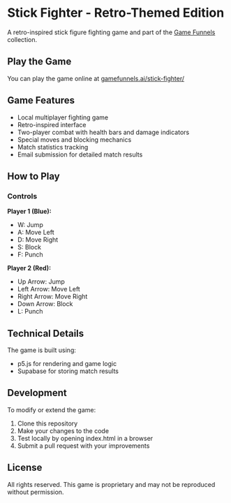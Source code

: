 # Stick Fighter - Retro-Themed Edition

A retro-inspired stick figure fighting game and part of the [Game Funnels](http://gamefunnels.ai) collection.

## Play the Game

You can play the game online at [gamefunnels.ai/stick-fighter/](http://gamefunnels.ai/stick-fighter/)

## Game Features

- Local multiplayer fighting game
- Retro-inspired interface
- Two-player combat with health bars and damage indicators
- Special moves and blocking mechanics
- Match statistics tracking
- Email submission for detailed match results

## How to Play

### Controls

**Player 1 (Blue):**
- W: Jump
- A: Move Left
- D: Move Right
- S: Block
- F: Punch

**Player 2 (Red):**
- Up Arrow: Jump
- Left Arrow: Move Left
- Right Arrow: Move Right
- Down Arrow: Block
- L: Punch

## Technical Details

The game is built using:
- p5.js for rendering and game logic
- Supabase for storing match results

## Development

To modify or extend the game:

1. Clone this repository
2. Make your changes to the code
3. Test locally by opening index.html in a browser
4. Submit a pull request with your improvements

## License

All rights reserved. This game is proprietary and may not be reproduced without permission. 